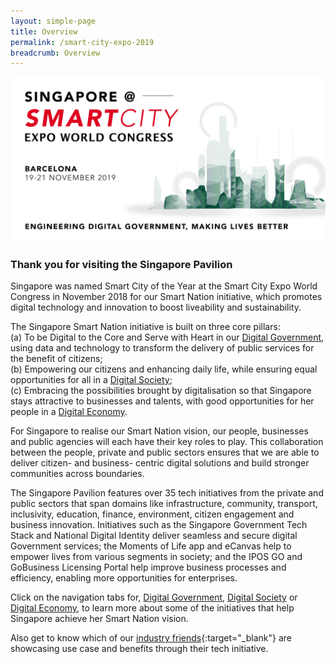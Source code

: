 ```yaml
---
layout: simple-page
title: Overview
permalink: /smart-city-expo-2019
breadcrumb: Overview
---
```


![Smart City Expo 2019 GovTech Projects](/images/Smart-City-bannerv2.png)

### **Thank you for visiting the Singapore Pavilion**

Singapore was named Smart City of the Year at the Smart City Expo World Congress in November 2018 for our Smart Nation initiative, which promotes digital technology and innovation to boost liveability and sustainability. 
 
The Singapore Smart Nation initiative is built on three core pillars:
<br>
(a) To be Digital to the Core and Serve with Heart in our [Digital Government](/scewc2019/digital-government), using data and technology to transform the delivery of public services for the benefit of citizens;
<br>
(b) Empowering our citizens and enhancing daily life, while ensuring equal opportunities for all in a [Digital Society](/scewc/digital-society);
<br>
(c) Embracing the possibilities brought by digitalisation so that Singapore stays attractive to businesses and talents, with good opportunities for her people in a [Digital Economy](/scewc/digital-economy).
 
For Singapore to realise our Smart Nation vision, our people, businesses and public agencies will each have their key roles to play. This collaboration between the people, private and public sectors ensures that we are able to deliver citizen- and business- centric digital solutions and build stronger communities across boundaries. 
 
The Singapore Pavilion features over 35 tech initiatives from the private and public sectors that span domains like infrastructure, community, transport, inclusivity, education, finance, environment, citizen engagement and business innovation. Initiatives such as the Singapore Government Tech Stack and National Digital Identity deliver seamless and secure digital Government services; the Moments of Life app and eCanvas help to empower lives from various segments in society; and the IPOS GO and GoBusiness Licensing Portal help improve business processes and efficiency, enabling more opportunities for enterprises. 
 
Click on the navigation tabs for, [Digital Government](/scewc2019/digital-government), [Digital Society](/scewc/digital-society) or [Digital Economy](/scewc/digital-economy), to learn more about some of the initiatives that help Singapore achieve her Smart Nation vision.

Also get to know which of our [industry friends](http://communications.sgtech.org.sg/~sgtech/edm/2019/11Nov/191111SGPavilionatSCEWC/index.html){:target="_blank"} are showcasing use case and benefits through their tech initiative.    
